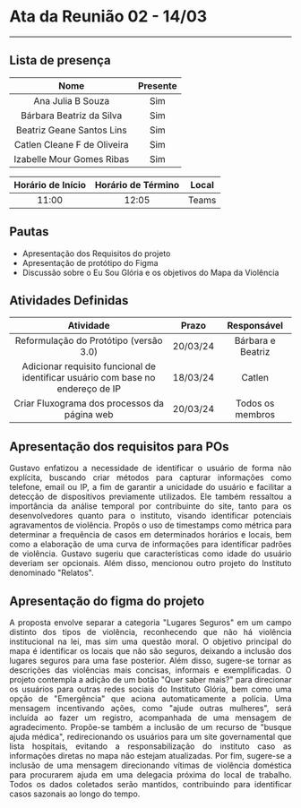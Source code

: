 # **Ata da Reunião 02 - 14/03**
<hr style="border: 0; height: 1px; background-color: #000000;">

## **Lista de presença**

| Nome | Presente |
|:----:|:--------:|
| Ana Julia B Souza | Sim |
| Bárbara Beatriz da Silva | Sim |
| Beatriz Geane Santos Lins | Sim |
| Catlen Cleane F de Oliveira | Sim |
| Izabelle Mour Gomes Ribas| Sim |

| Horário de Início | Horário de Término | Local |
|:-----------------:|:------------------:|:-----:|
| 11:00 | 12:05 | Teams|

## **Pautas**

* Apresentação dos Requisitos do projeto
* Apresentação de protótipo do Figma
* Discussão sobre o Eu Sou Glória e os objetivos do Mapa da Violência 


## **Atividades Definidas**

| Atividade | Prazo | Responsável |
|:---------:|:-----:|:-----------:|
| Reformulação do Protótipo (versão 3.0) | 20/03/24 | Bárbara e Beatriz | 
| Adicionar requisito funcional de identificar usuário com base no endereço de IP | 18/03/24 | Catlen | 
| Criar Fluxograma dos processos da página web | 20/03/24 | Todos os membros | 

## **Apresentação dos requisitos para POs**

  <p align="justify">Gustavo enfatizou a necessidade de identificar o usuário de forma não explícita, buscando criar métodos para capturar informações como telefone, email ou IP, a fim de garantir a unicidade do usuário e facilitar a detecção de dispositivos previamente utilizados. Ele também ressaltou a importância da análise temporal por contribuinte do site, tanto para os desenvolvedores quanto para o instituto, visando identificar potenciais agravamentos de violência. Propôs o uso de timestamps como métrica para determinar a frequência de casos em determinados horários e locais, bem como a elaboração de uma curva de informações para identificar padrões de violência. Gustavo sugeriu que características como idade do usuário deveriam ser opcionais. Além disso, mencionou outro projeto do Instituto denominado "Relatos".</p>

## **Apresentação do figma do projeto**

<p align="justify">A proposta envolve separar a categoria "Lugares Seguros" em um campo distinto dos tipos de violência, reconhecendo que não há violência institucional na lei, mas sim uma questão moral. O objetivo principal do mapa é identificar os locais que não são seguros, deixando a inclusão dos lugares seguros para uma fase posterior. Além disso, sugere-se tornar as descrições das violências mais concisas, informais e exemplificadas. O projeto contempla a adição de um botão "Quer saber mais?" para direcionar os usuários para outras redes sociais do Instituto Glória, bem como uma opção de "Emergência" que aciona automaticamente a polícia. Uma mensagem incentivando ações, como "ajude outras mulheres", será incluída ao fazer um registro, acompanhada de uma mensagem de agradecimento. Propõe-se também a inclusão de um recurso de "busque ajuda médica", redirecionando os usuários para um site governamental que lista hospitais, evitando a responsabilização do instituto caso as informações diretas no mapa não estejam atualizadas. Por fim, sugere-se a inclusão de uma mensagem direcionando vítimas de violência doméstica para procurarem ajuda em uma delegacia próxima do local de trabalho. Todos os dados coletados serão mantidos, contribuindo para identificar casos sazonais ao longo do tempo.</p>